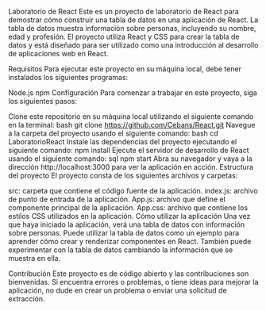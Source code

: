 Laboratorio de React
Este es un proyecto de laboratorio de React para demostrar cómo construir una tabla de datos en una aplicación de React. La tabla de datos muestra información sobre personas, incluyendo su nombre, edad y profesión. El proyecto utiliza React y CSS para crear la tabla de datos y está diseñado para ser utilizado como una introducción al desarrollo de aplicaciones web en React.

Requisitos
Para ejecutar este proyecto en su máquina local, debe tener instalados los siguientes programas:

Node.js
npm
Configuración
Para comenzar a trabajar en este proyecto, siga los siguientes pasos:

Clone este repositorio en su máquina local utilizando el siguiente comando en la terminal:
bash
git clone https://github.com/Cebans/React.git
Navegue a la carpeta del proyecto usando el siguiente comando:
bash
cd LaboratorioReact
Instale las dependencias del proyecto ejecutando el siguiente comando:
npm install
Ejecute el servidor de desarrollo de React usando el siguiente comando:
sql
npm start
Abra su navegador y vaya a la dirección http://localhost:3000 para ver la aplicación en acción.
Estructura del proyecto
El proyecto consta de los siguientes archivos y carpetas:

src: carpeta que contiene el código fuente de la aplicación.
index.js: archivo de punto de entrada de la aplicación.
App.js: archivo que define el componente principal de la aplicación.
App.css: archivo que contiene los estilos CSS utilizados en la aplicación.
Cómo utilizar la aplicación
Una vez que haya iniciado la aplicación, verá una tabla de datos con información sobre personas. Puede utilizar la tabla de datos como un ejemplo para aprender cómo crear y renderizar componentes en React. También puede experimentar con la tabla de datos cambiando la información que se muestra en ella.

Contribución
Este proyecto es de código abierto y las contribuciones son bienvenidas. Si encuentra errores o problemas, o tiene ideas para mejorar la aplicación, no dude en crear un problema o enviar una solicitud de extracción.
